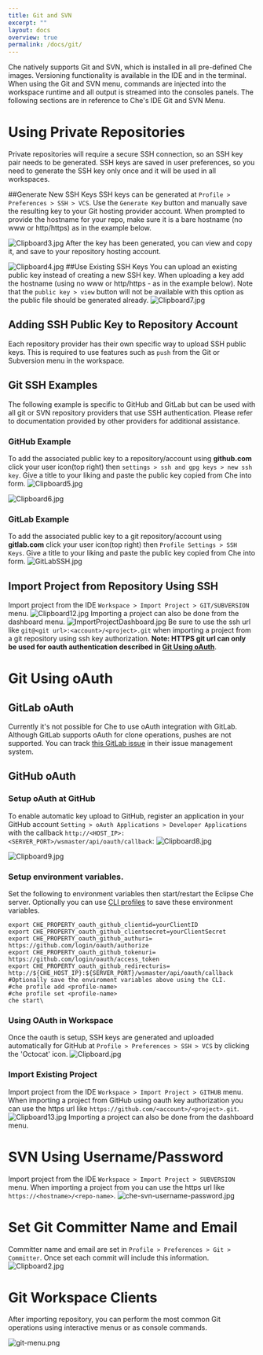 ```yaml
---
title: Git and SVN
excerpt: ""
layout: docs
overview: true
permalink: /docs/git/
---
```

Che natively supports Git and SVN, which is installed in all pre-defined Che images. Versioning functionality is available in the IDE and in the terminal. When using the Git and SVN menu, commands are injected into the workspace runtime and all output is streamed into the consoles panels. The following sections are in reference to Che's IDE Git and SVN Menu.
# Using Private Repositories  
Private repositories will require a secure SSH connection, so an SSH key pair needs to be generated. SSH keys are saved in user preferences, so you need to generate the SSH key only once and it will be used in all workspaces.

##Generate New SSH Keys
SSH keys can be generated at `Profile > Preferences > SSH > VCS`. Use the `Generate Key` button and manually save the resulting key to your Git hosting provider account. When prompted to provide the hostname for your repo, make sure it is a bare hostname (no www or http/https) as in the example below.

![Clipboard3.jpg](images/Clipboard3.jpg)
After the key has been generated, you can view and copy it, and save to your repository hosting account.

![Clipboard4.jpg](images/Clipboard4.jpg)
##Use Existing SSH Keys
You can upload an existing public key instead of creating a new SSH key. When uploading a key add the hostname (using no www or http/https - as in the example below). Note that the `public key > view` button will not be available with this option as the public file should be generated already.
![Clipboard7.jpg](images/Clipboard7.jpg)
## Adding SSH Public Key to Repository Account
Each repository provider has their own specific way to upload SSH public keys. This is required to use features such as `push` from the Git or Subversion menu in the workspace. 

## Git SSH Examples
The following example is specific to GitHub and GitLab but can be used with all git or SVN repository providers that use SSH authentication. Please refer to documentation provided by other providers for additional assistance.

### GitHub Example
To add the associated public key to a repository/account  using **github.com** click your user icon(top right) then `settings > ssh and gpg keys > new ssh key`. Give a title to your liking and paste the public key copied from Che into form.
![Clipboard5.jpg](images/Clipboard5.jpg)

![Clipboard6.jpg](images/Clipboard6.jpg)
### GitLab Example
To add the associated public key to a git repository/account  using **gitlab.com** click your user icon(top right) then `Profile Settings > SSH Keys`. Give a title to your liking and paste the public key copied from Che into form.
![GitLabSSH.jpg](images/GitLabSSH.jpg)
## Import Project from Repository Using SSH
Import project from the IDE `Workspace > Import Project > GIT/SUBVERSION` menu.
![Clipboard12.jpg](images/Clipboard12.jpg)
Importing a project can also be done from the dashboard menu.
![ImportProjectDashboard.jpg](images/ImportProjectDashboard.jpg)
Be sure to use the ssh url like `git@<git url>:<account>/<project>.git` when importing a project from a git repository using ssh key authorization. **Note: HTTPS git url can only be used for oauth authentication described in [Git Using oAuth](https://eclipse-che.readme.io/docs/git#github-using-oauth)**. 
# Git Using oAuth  
## GitLab oAuth
Currently it's not possible for Che to use oAuth integration with GitLab. Although GitLab supports oAuth for clone operations, pushes are not supported. You can track [this GitLab issue](https://gitlab.com/gitlab-org/gitlab-ce/issues/18106) in their issue management system.

## GitHub oAuth
### Setup oAuth at GitHub
To enable automatic key upload to GitHub, register an application in your GitHub account `Setting > oAuth Applications > Developer Applications` with the callback `http://<HOST_IP>:<SERVER_PORT>/wsmaster/api/oauth/callback`:
![Clipboard8.jpg](images/Clipboard8.jpg)

![Clipboard9.jpg](images/Clipboard9.jpg)
### Setup environment variables.
Set the following to environment variables then start/restart the Eclipse Che server. Optionally you can use [CLI profiles](https://eclipse-che.readme.io/docs/che-cli#profiles) to save these environment variables.
```shell  
export CHE_PROPERTY_oauth_github_clientid=yourClientID
export CHE_PROPERTY_oauth_github_clientsecret=yourClientSecret
export CHE_PROPERTY_oauth_github_authuri= https://github.com/login/oauth/authorize
export CHE_PROPERTY_oauth_github_tokenuri= https://github.com/login/oauth/access_token
export CHE_PROPERTY_oauth_github_redirecturis= http://${CHE_HOST_IP}:${SERVER_PORT}/wsmaster/api/oauth/callback
#Optionally save the enviroment variables above using the CLI.
#che profile add <profile-name>
#che profile set <profile-name>
che start\
```
### Using OAuth in Workspace
Once the oauth is setup, SSH keys are generated and uploaded automatically for GitHub at `Profile > Preferences > SSH > VCS` by clicking the 'Octocat' icon.
![Clipboard.jpg](images/Clipboard.jpg)
### Import Existing Project
Import project from the IDE `Workspace > Import Project > GITHUB` menu. When importing a project from GitHub using oauth key authorization you can use the https url like `https://github.com/<account>/<project>.git`. 
![Clipboard13.jpg](images/Clipboard13.jpg)
Importing a project can also be done from the dashboard menu.
# SVN Using Username/Password  
Import project from the IDE `Workspace > Import Project > SUBVERSION` menu. When importing a project from you can use the https url like `https://<hostname>/<repo-name>`. 
![che-svn-username-password.jpg](images/che-svn-username-password.jpg)

# Set Git Committer Name and Email  
Committer name and email are set in `Profile > Preferences > Git > Committer`. Once set each commit will include this information.
![Clipboard2.jpg](images/Clipboard2.jpg)

# Git Workspace Clients  
After importing repository, you can perform the most common Git operations using interactive menus or as console commands.

![git-menu.png](images/git-menu.png)
